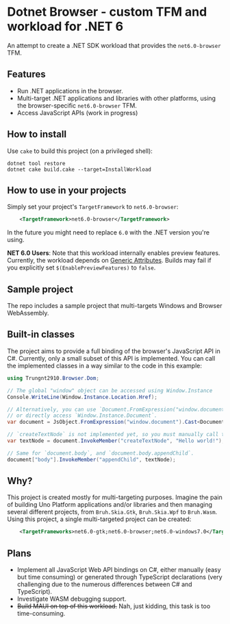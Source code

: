 # Dotnet Browser - custom TFM and workload for .NET 6

An attempt to create a .NET SDK workload that provides the `net6.0-browser` TFM.

## Features
- Run .NET applications in the browser.
- Multi-target .NET applications and libraries with other platforms, using the browser-specific `net6.0-browser` TFM.
- Access JavaScript APIs (work in progress)

## How to install
Use `cake` to build this project (on a privileged shell):

```
dotnet tool restore
dotnet cake build.cake --target=InstallWorkload
```

## How to use in your projects
Simply set your project's `TargetFramework` to `net6.0-browser`:

```xml
    <TargetFramework>net6.0-browser</TargetFramework>
```

In the future you might need to replace `6.0` with the .NET version you're using.

**NET 6.0 Users**: Note that this workload internally enables preview features. Currently, the workload depends on [Generic Attributes](https://learn.microsoft.com/en-us/dotnet/csharp/whats-new/csharp-11#generic-attributes).
Builds may fail if you explicitly set `$(EnablePreviewFeatures)` to `false`.

## Sample project
The repo includes a sample project that multi-targets Windows and Browser WebAssembly.

## Built-in classes
The project aims to provide a full binding of the browser's JavaScript API in C#.
Currently, only a small subset of this API is implemented. You can call the implemented classes in a way similar to the code in this example:

```C#
using Trungnt2910.Browser.Dom;

// The global "window" object can be accessed using Window.Instance 
Console.WriteLine(Window.Instance.Location.Href);

// Alternatively, you can use `Document.FromExpression("window.document")`,
// or directly access `Window.Instance.Document`.
var document = JsObject.FromExpression("window.document").Cast<Document>();

// `createTextNode` is not implemented yet, so you must manually call the function.
var textNode = document.InvokeMember("createTextNode", "Hello world!");

// Same for `document.body`, and `document.body.appendChild`.
document["body"].InvokeMember("appendChild", textNode);
```

## Why?
This project is created mostly for multi-targeting purposes.
Imagine the pain of building Uno Platform applications and/or libraries and then managing several different projects, from `Bruh.Skia.Gtk`, `Bruh.Skia.Wpf` to `Bruh.Wasm`.
Using this project, a single multi-targeted project can be created:

```xml
    <TargetFrameworks>net6.0-gtk;net6.0-browser;net6.0-windows7.0</TargetFrameworks>
```

## Plans
- Implement all JavaScript Web API bindings on C#, either manually (easy but time consuming) or generated through TypeScript declarations (very challenging due to the numerous differences between C# and TypeScript).
- Investigate WASM debugging support.
- ~~Build MAUI on top of this workload.~~ Nah, just kidding, this task is too time-consuming.